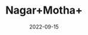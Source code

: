 ---
title: 'Nagar+Motha+'
date: '2022-09-15' 
metatag: '' 
inventory: '0' 
draft: false 
# meta description 
shortDescripton: ''
description: 'Herb'
longdescription: ''
featured: True
# product Price
price: '80.0'
# Product Short Description
shortDescription: ''
productID: 'C41CEBC4-1029-ED11-9968-005056B3A416'
type: 'products'
category: 'Herb' 
thumnailproduct: 'https://aminsaddiquidawakhana.eralive.net/images/products/C41CEBC4-1029-ED11-9968-005056B3A4161.png' 
images:
  - image: 'images/products/C41CEBC4-1029-ED11-9968-005056B3A4161.png'  
Variants:
---